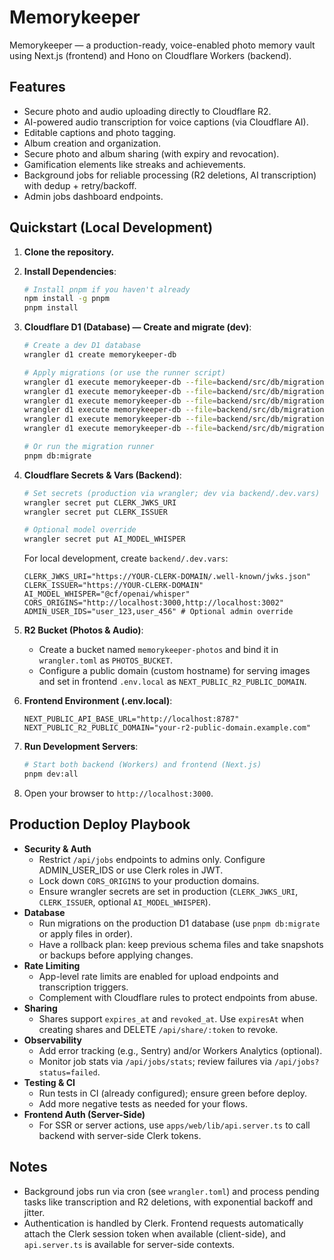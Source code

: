 # Memorykeeper

Memorykeeper — a production-ready, voice-enabled photo memory vault using Next.js (frontend) and Hono on Cloudflare Workers (backend).

## Features
- Secure photo and audio uploading directly to Cloudflare R2.
- AI-powered audio transcription for voice captions (via Cloudflare AI).
- Editable captions and photo tagging.
- Album creation and organization.
- Secure photo and album sharing (with expiry and revocation).
- Gamification elements like streaks and achievements.
- Background jobs for reliable processing (R2 deletions, AI transcription) with dedup + retry/backoff.
- Admin jobs dashboard endpoints.

## Quickstart (Local Development)
1.  **Clone the repository.**
2.  **Install Dependencies**:
    ```bash
    # Install pnpm if you haven't already
    npm install -g pnpm
    pnpm install
    ```
3.  **Cloudflare D1 (Database) — Create and migrate (dev)**:
    ```bash
    # Create a dev D1 database
    wrangler d1 create memorykeeper-db

    # Apply migrations (or use the runner script)
    wrangler d1 execute memorykeeper-db --file=backend/src/db/migrations/000_schema_migrations.sql
    wrangler d1 execute memorykeeper-db --file=backend/src/db/migrations/001_init.sql
    wrangler d1 execute memorykeeper-db --file=backend/src/db/migrations/002_jobs_attempts.sql
    wrangler d1 execute memorykeeper-db --file=backend/src/db/migrations/003_job_scheduling.sql
    wrangler d1 execute memorykeeper-db --file=backend/src/db/migrations/004_shares_expiry.sql
    wrangler d1 execute memorykeeper-db --file=backend/src/db/migrations/005_rate_limits.sql

    # Or run the migration runner
    pnpm db:migrate
    ```
4.  **Cloudflare Secrets & Vars (Backend)**:
    ```bash
    # Set secrets (production via wrangler; dev via backend/.dev.vars)
    wrangler secret put CLERK_JWKS_URI
    wrangler secret put CLERK_ISSUER

    # Optional model override
    wrangler secret put AI_MODEL_WHISPER
    ```

    For local development, create `backend/.dev.vars`:
    ```
    CLERK_JWKS_URI="https://YOUR-CLERK-DOMAIN/.well-known/jwks.json"
    CLERK_ISSUER="https://YOUR-CLERK-DOMAIN"
    AI_MODEL_WHISPER="@cf/openai/whisper"
    CORS_ORIGINS="http://localhost:3000,http://localhost:3002"
    ADMIN_USER_IDS="user_123,user_456" # Optional admin override
    ```

5.  **R2 Bucket (Photos & Audio)**:
    - Create a bucket named `memorykeeper-photos` and bind it in `wrangler.toml` as `PHOTOS_BUCKET`.
    - Configure a public domain (custom hostname) for serving images and set in frontend `.env.local` as `NEXT_PUBLIC_R2_PUBLIC_DOMAIN`.

6.  **Frontend Environment (.env.local)**:
    ```
    NEXT_PUBLIC_API_BASE_URL="http://localhost:8787"
    NEXT_PUBLIC_R2_PUBLIC_DOMAIN="your-r2-public-domain.example.com"
    ```

7.  **Run Development Servers**:
    ```bash
    # Start both backend (Workers) and frontend (Next.js)
    pnpm dev:all
    ```

8.  Open your browser to `http://localhost:3000`.

## Production Deploy Playbook
- **Security & Auth**
  - Restrict `/api/jobs` endpoints to admins only. Configure ADMIN_USER_IDS or use Clerk roles in JWT.
  - Lock down `CORS_ORIGINS` to your production domains.
  - Ensure wrangler secrets are set in production (`CLERK_JWKS_URI`, `CLERK_ISSUER`, optional `AI_MODEL_WHISPER`).
- **Database**
  - Run migrations on the production D1 database (use `pnpm db:migrate` or apply files in order).
  - Have a rollback plan: keep previous schema files and take snapshots or backups before applying changes.
- **Rate Limiting**
  - App-level rate limits are enabled for upload endpoints and transcription triggers.
  - Complement with Cloudflare rules to protect endpoints from abuse.
- **Sharing**
  - Shares support `expires_at` and `revoked_at`. Use `expiresAt` when creating shares and DELETE `/api/share/:token` to revoke.
- **Observability**
  - Add error tracking (e.g., Sentry) and/or Workers Analytics (optional).
  - Monitor job stats via `/api/jobs/stats`; review failures via `/api/jobs?status=failed`.
- **Testing & CI**
  - Run tests in CI (already configured); ensure green before deploy.
  - Add more negative tests as needed for your flows.
- **Frontend Auth (Server-Side)**
  - For SSR or server actions, use `apps/web/lib/api.server.ts` to call backend with server-side Clerk tokens.

## Notes
- Background jobs run via cron (see `wrangler.toml`) and process pending tasks like transcription and R2 deletions, with exponential backoff and jitter.
- Authentication is handled by Clerk. Frontend requests automatically attach the Clerk session token when available (client-side), and `api.server.ts` is available for server-side contexts.